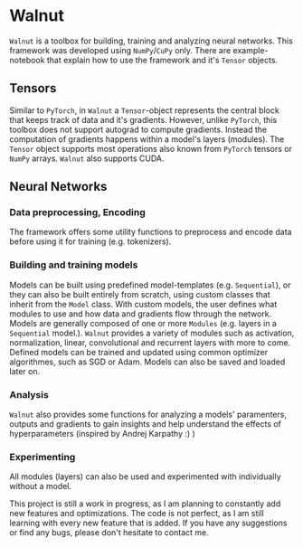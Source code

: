 # Walnut

`Walnut` is a toolbox for building, training and analyzing neural networks. This framework was developed using `NumPy`/`CuPy` only. There are example-notebook that explain how to use the framework and it's `Tensor` objects.

## Tensors
Similar to `PyTorch`, in `Walnut` a `Tensor`-object represents the central block that keeps track of data and it's gradients. However, unlike `PyTorch`, this toolbox does not support autograd to compute gradients. Instead the computation of gradients happens within a model's layers (modules). The `Tensor` object supports most operations also known from `PyTorch` tensors or `NumPy` arrays. `Walnut` also supports CUDA.

## Neural Networks

### Data preprocessing, Encoding
The framework offers some utility functions to preprocess and encode data before using it for training (e.g. tokenizers).

### Building and training models
Models can be built using predefined model-templates (e.g. `Sequential`), or they can also be built entirely from scratch, using custom classes that inherit from the `Model` class. With custom models, the user defines what modules to use and how data and gradients flow through the network. Models are generally composed of one or more `Modules` (e.g. layers in a `Sequential` model.). `Walnut` provides a variety of modules such as activation, normalization, linear, convolutional and recurrent layers with more to come. Defined models can be trained and updated using common optimizer algorithmes, such as SGD or Adam. Models can also be saved and loaded later on.

### Analysis
`Walnut` also provides some functions for analyzing a models' paramenters, outputs and gradients to gain insights and help understand the effects of hyperparameters (inspired by Andrej Karpathy :) )

### Experimenting
All modules (layers) can also be used and experimented with individually without a model.


This project is still a work in progress, as I am planning to constantly add new features and optimizations.
The code is not perfect, as I am still learning with every new feature that is added.
If you have any suggestions or find any bugs, please don't hesitate to contact me.
